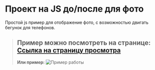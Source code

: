 # Проект на JS до/после для фото

Простой js пример для отображение фото, с возможностью двигать бегунок для телефонов.
>__Пример можно посмотреть на странице:__
>[Ссылка на страницу просмотра](https://vladjutnik.github.io/js-after-before/)
>---
>__Или пример:__
>![Пример работы](image/readme.PNG)

